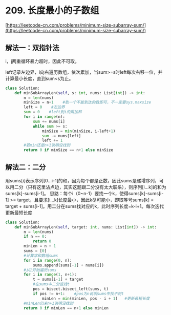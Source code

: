 # 209. 长度最小的子数组

[https://leetcode-cn.com/problems/minimum-size-subarray-sum/](https://leetcode-cn.com/problems/minimum-size-subarray-sum/)

## 解法一：双指针法

i，j两重循环暴力超时，因此不可取。

left记录左边界，i向右遍历数组，依次累加，当sum&gt;=s时left每次右移一位，并计算最小长度，直到sum&lt;s为止。

```python
class Solution:
    def minSubArrayLen(self, s: int, nums: List[int]) -> int:
        n = len(nums)
        minSize = n+1    #取一个不能到达的数即可，不一定要sys.maxsize
        left = 0    #左边界
        sum = 0    #left到i的累加和
        for i in range(n):
            sum += nums[i]
            while sum >= s:
                minSize = min(minSize, i-left+1)
                sum -= nums[left]
                left += 1
        #若min还是n+1说明没找到
        return 0 if minSize == n+1 else minSize
```

## 解法二：二分
用sums[i]表示序列[0...i-1]的和，因为每个都是正数，因此sums是递增序列，可以用二分（只有这里沾点边，其实这题跟二分没有太大联系），则序列[i...k]的和为sums[k]-sums[i-1]。
思路：每个i（0~n-1）要找一个k，使得sums[k]-sums[i-1] >= target，且要求[i...k]长度最小，因此k尽可能小，即取等号sums[k] = target + sums[i-1]。用二分在sums找对应的k，此时序列长度=k-i+1。每次迭代更新最短长度
```python
class Solution:
    def minSubArrayLen(self, target: int, nums: List[int]) -> int:
        n = len(nums)
        if n == 0:
            return 0
        minLen = n + 1
        sums = [0]
        #计算求和数组sums
        for i in range(0, n):
            sums.append(sums[-1] + nums[i])
        #从1开始遍历sums
        for i in range(1, n+1):
            t = sums[i-1] + target
            #在sums中二分查找t
            pos = bisect.bisect_left(sums, t)	
            if pos != n+1:    #pos为n说明sums中找不到t
                minLen = min(minLen, pos - i + 1)	#更新最短长度
        #minLen仍未n+1说明没找到
        return 0 if minLen == n+1 else minLen
```